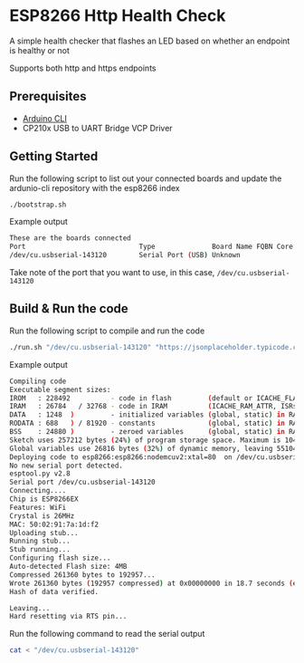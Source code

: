 # ESP8266 Http Health Check

A simple health checker that flashes an LED based on whether an endpoint is healthy or not

Supports both http and https endpoints

## Prerequisites

* [Arduino CLI](https://arduino.github.io/arduino-cli/installation/)
* CP210x USB to UART Bridge VCP Driver

## Getting Started

Run the following script to list out your connected boards and update the ardunio-cli repository with the esp8266 index

```bash
./bootstrap.sh
```

Example output

```bash
These are the boards connected
Port                            Type              Board Name FQBN Core
/dev/cu.usbserial-143120        Serial Port (USB) Unknown
```

Take note of the port that you want to use, in this case, `/dev/cu.usbserial-143120`

## Build & Run the code

Run the following script to compile and run the code

```bash
./run.sh "/dev/cu.usbserial-143120" "https://jsonplaceholder.typicode.com/users/1" "SSID" "password"
```

Example output

```bash
Compiling code
Executable segment sizes:
IROM   : 228492          - code in flash         (default or ICACHE_FLASH_ATTR)
IRAM   : 26784   / 32768 - code in IRAM          (ICACHE_RAM_ATTR, ISRs...)
DATA   : 1248  )         - initialized variables (global, static) in RAM/HEAP
RODATA : 688   ) / 81920 - constants             (global, static) in RAM/HEAP
BSS    : 24880 )         - zeroed variables      (global, static) in RAM/HEAP
Sketch uses 257212 bytes (24%) of program storage space. Maximum is 1044464 bytes.
Global variables use 26816 bytes (32%) of dynamic memory, leaving 55104 bytes for local variables. Maximum is 81920 bytes.
Deploying code to esp8266:esp8266:nodemcuv2:xtal=80  on /dev/cu.usbserial-143120
No new serial port detected.
esptool.py v2.8
Serial port /dev/cu.usbserial-143120
Connecting....
Chip is ESP8266EX
Features: WiFi
Crystal is 26MHz
MAC: 50:02:91:7a:1d:f2
Uploading stub...
Running stub...
Stub running...
Configuring flash size...
Auto-detected Flash size: 4MB
Compressed 261360 bytes to 192957...
Wrote 261360 bytes (192957 compressed) at 0x00000000 in 18.7 seconds (effective 111.8 kbit/s)...
Hash of data verified.

Leaving...
Hard resetting via RTS pin...
```

Run the following command to read the serial output

```bash
cat < "/dev/cu.usbserial-143120"
```
